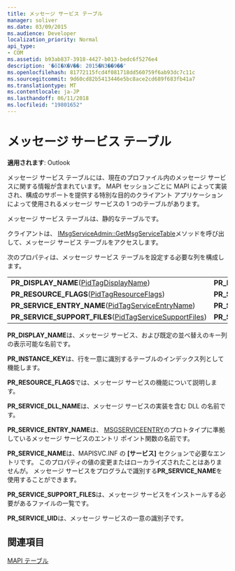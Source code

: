 ```yaml
---
title: メッセージ サービス テーブル
manager: soliver
ms.date: 03/09/2015
ms.audience: Developer
localization_priority: Normal
api_type:
- COM
ms.assetid: b93ab837-3918-4427-b013-bedc6f5276e4
description: '�ŏI�X�V��: 2015�N3��9��'
ms.openlocfilehash: 81772115fcd4f081718dd560759f6ab93dc7c11c
ms.sourcegitcommit: 9d60cd82b5413446e5bc8ace2cd689f683fb41a7
ms.translationtype: MT
ms.contentlocale: ja-JP
ms.lasthandoff: 06/11/2018
ms.locfileid: "19801652"
---
```

# <a name="message-service-tables"></a>メッセージ サービス テーブル

  
  
**適用されます**: Outlook 
  
メッセージ サービス テーブルには、現在のプロファイル内のメッセージ サービスに関する情報が含まれています。 MAPI セッションごとに MAPI によって実装され、構成のサポートを提供する特別な目的のクライアント アプリケーションによって使用されるメッセージ サービスの 1 つのテーブルがあります。 
  
メッセージ サービス テーブルは、静的なテーブルです。
  
クライアントは、 [IMsgServiceAdmin::GetMsgServiceTable](imsgserviceadmin-getmsgservicetable.md)メソッドを呼び出して、メッセージ サービス テーブルをアクセスします。 
  
次のプロパティは、メッセージ サービス テーブルを設定する必要な列を構成します。
  
|||
|:-----|:-----|
|**PR_DISPLAY_NAME**([PidTagDisplayName](pidtagdisplayname-canonical-property.md))  <br/> |**PR_INSTANCE_KEY**([PidTagInstanceKey](pidtaginstancekey-canonical-property.md))  <br/> |
|**PR_RESOURCE_FLAGS**([PidTagResourceFlags](pidtagresourceflags-canonical-property.md))  <br/> |**PR_SERVICE_DLL_NAME**([PidTagServiceDllName](pidtagservicedllname-canonical-property.md))  <br/> |
|**PR_SERVICE_ENTRY_NAME**([PidTagServiceEntryName](pidtagserviceentryname-canonical-property.md))  <br/> |**PR_SERVICE_NAME**([PidTagServiceName](pidtagservicename-canonical-property.md))  <br/> |
|**PR_SERVICE_SUPPORT_FILES**([PidTagServiceSupportFiles](pidtagservicesupportfiles-canonical-property.md))  <br/> |**PR_SERVICE_UID**([PidTagServiceUid](pidtagserviceuid-canonical-property.md))  <br/> |
   
 **PR_DISPLAY_NAME**は、メッセージ サービス、および既定の並べ替えのキー列の表示可能な名前です。 
  
 **PR_INSTANCE_KEY**は、行を一意に識別するテーブルのインデックス列として機能します。 
  
 **PR_RESOURCE_FLAGS**では、メッセージ サービスの機能について説明します。 
  
 **PR_SERVICE_DLL_NAME**は、メッセージ サービスの実装を含む DLL の名前です。 
  
 **PR_SERVICE_ENTRY_NAME**は、 [MSGSERVICEENTRY](msgserviceentry.md)のプロトタイプに準拠しているメッセージ サービスのエントリ ポイント関数の名前です。 
  
 **PR_SERVICE_NAME**は、MAPISVC.INF の **[サービス]** セクションで必要なエントリです。 このプロパティの値の変更またはローカライズされたことはありませんが。 メッセージ サービスをプログラムで識別する**PR_SERVICE_NAME**を使用することができます。 
  
 **PR_SERVICE_SUPPORT_FILES**は、メッセージ サービスをインストールする必要があるファイルの一覧です。 
  
 **PR_SERVICE_UID**は、メッセージ サービスの一意の識別子です。 
  
## <a name="see-also"></a>関連項目



[MAPI テーブル](mapi-tables.md)

